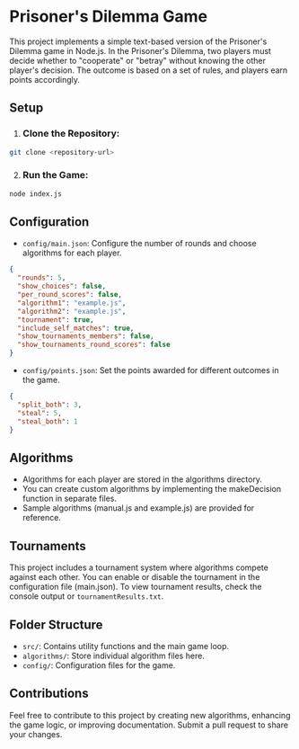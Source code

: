 # Prisoner's Dilemma Game

This project implements a simple text-based version of the Prisoner's Dilemma game in Node.js. In the Prisoner's Dilemma, two players must decide whether to "cooperate" or "betray" without knowing the other player's decision. The outcome is based on a set of rules, and players earn points accordingly.

## Setup

1. ### Clone the Repository:

```bash
git clone <repository-url>
```

2. ### Run the Game:

```bash
node index.js
```

## Configuration

- `config/main.json`: Configure the number of rounds and choose algorithms for each player.

```json
{
  "rounds": 5,
  "show_choices": false,
  "per_round_scores": false,
  "algorithm1": "example.js",
  "algorithm2": "example.js",
  "tournament": true,
  "include_self_matches": true,
  "show_tournaments_members": false,
  "show_tournaments_round_scores": false
}
```

- `config/points.json`: Set the points awarded for different outcomes in the game.

```json
{
  "split_both": 3,
  "steal": 5,
  "steal_both": 1
}
```

## Algorithms

- Algorithms for each player are stored in the algorithms directory.
- You can create custom algorithms by implementing the makeDecision function in separate files.
- Sample algorithms (manual.js and example.js) are provided for reference.

## Tournaments

This project includes a tournament system where algorithms compete against each other. You can enable or disable the tournament in the configuration file (main.json). To view tournament results, check the console output or `tournamentResults.txt`.

## Folder Structure

- `src/`: Contains utility functions and the main game loop.
- `algorithms/`: Store individual algorithm files here.
- `config/`: Configuration files for the game.

## Contributions

Feel free to contribute to this project by creating new algorithms, enhancing the game logic, or improving documentation. Submit a pull request to share your changes.
<!-- 
## License

This project is licensed under the MIT License. -->
